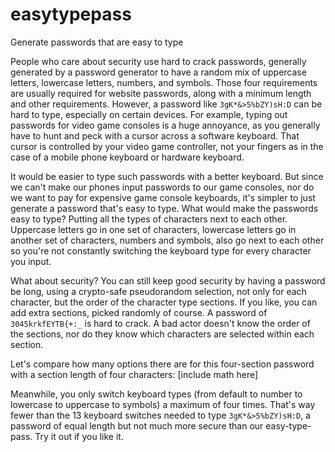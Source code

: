 # easytypepass
Generate passwords that are easy to type

People who care about security use hard to crack passwords, generally generated by a password generator to have a random mix of uppercase letters, lowercase letters, numbers, and symbols. Those four requirements are usually required for website passwords, along with a minimum length and other requirements. However, a password like `3gK*&>5%bZY)sH:D` can be hard to type, especially on certain devices. For example, typing out passwords for video game consoles is a huge annoyance, as you generally have to hunt and peck with a cursor across a software keyboard. That cursor is controlled by your video game controller, not your fingers as in the case of a mobile phone keyboard or hardware keyboard.

It would be easier to type such passwords with a better keyboard. But since we can't make our phones input passwords to our game consoles, nor do we want to pay for expensive game console keyboards, it's simpler to just generate a password that's easy to type. What would make the passwords easy to type? Putting all the types of characters next to each other. Uppercase letters go in one set of characters, lowercase letters go in another set of characters, numbers and symbols, also go next to each other so you're not constantly switching the keyboard type for every character you input.

What about security? You can still keep good security by having a password be long, using a crypto-safe pseudorandom selection, not only for each character, but the order of the character type sections. If you like, you can add extra sections, picked randomly of course. A password of `3045krkfEYTB{+:_` is hard to crack. A bad actor doesn't know the order of the sections, nor do they know which characters are selected within each section.

Let's compare how many options there are for this four-section password with a section length of four characters: [include math here]

Meanwhile, you only switch keyboard types (from default to number to lowercase to uppercase to symbols) a maximum of four times. That's way fewer than the 13 keyboard switches needed to type `3gK*&>5%bZY)sH:D`, a password of equal length but not much more secure than our easy-type-pass. Try it out if you like it.

